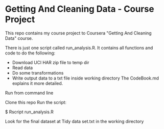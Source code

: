 Getting And Cleaning Data - Course Project
==========================================


This repo contains my course project to Coursera "Getting And Cleaning Data" course.

There is just one script called run_analysis.R. It contains all functions and code to do the following:

* Download UCI HAR zip file to temp dir
* Read data
* Do some transformations
* Write output data to a txt file inside working directory
The CodeBook.md explains it more detailed.

Run from command line

Clone this repo
Run the script:

$ Rscript run_analysis.R

Look for the final dataset at Tidy data set.txt in the working directory
